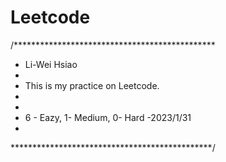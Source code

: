 # Leetcode
/**********************************************
* Li-Wei Hsiao
*
* This is my practice on Leetcode.
* 
* 
* 6 - Eazy, 1- Medium, 0- Hard -2023/1/31
* 
**********************************************/



